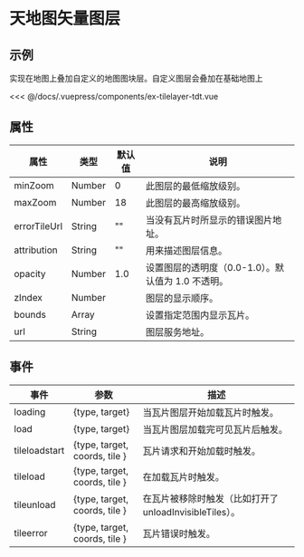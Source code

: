 # 天地图矢量图层

## 示例

实现在地图上叠加自定义的地图图块层。自定义图层会叠加在基础地图上

<<< @/docs/.vuepress/components/ex-tilelayer-tdt.vue
<ex-tilelayer-tdt></ex-tilelayer-tdt>

## 属性

| 属性         | 类型   | 默认值 | 说明                                               |
| ------------ | ------ | ------ | -------------------------------------------------- |
| minZoom      | Number | 0      | 此图层的最低缩放级别。                             |
| maxZoom      | Number | 18     | 此图层的最高缩放级别。                             |
| errorTileUrl | String | ""     | 当没有瓦片时所显示的错误图片地址。                 |
| attribution  | String | ""     | 用来描述图层信息。                                 |
| opacity      | Number | 1.0    | 设置图层的透明度（0.0-1.0）。默认值为 1.0 不透明。 |
| zIndex       | Number |        | 图层的显示顺序。                                   |
| bounds       | Array  |        | 设置指定范围内显示瓦片。                           |
| url          | String |        | 图层服务地址。                                     |

## 事件

| 事件          | 参数                          | 描述                                                    |
| ------------- | ----------------------------- | ------------------------------------------------------- |
| loading       | {type, target}                | 当瓦片图层开始加载瓦片时触发。                          |
| load          | {type, target}                | 当瓦片图层加载完可见瓦片后触发。                        |
| tileloadstart | {type, target, coords, tile } | 瓦片请求和开始加载时触发。                              |
| tileload      | {type, target, coords, tile } | 在加载瓦片时触发。                                      |
| tileunload    | {type, target, coords, tile } | 在瓦片被移除时触发（比如打开了 unloadInvisibleTiles）。 |
| tileerror     | {type, target, coords, tile } | 瓦片错误时触发。                                        |
